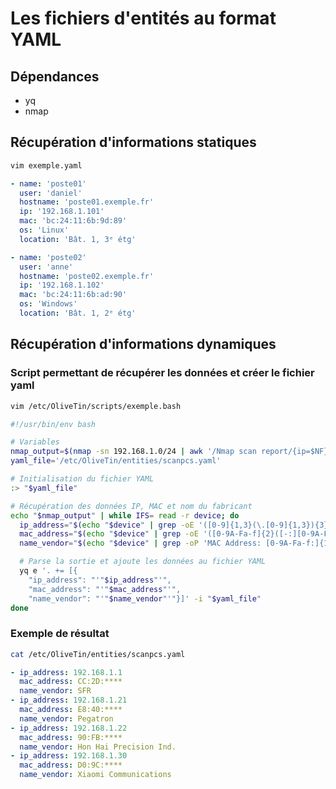 # Les fichiers d'entités au format YAML
## Dépendances
* yq
* nmap

## Récupération d'informations statiques
```bash
vim exemple.yaml
```
```yaml
- name: 'poste01'
  user: 'daniel'
  hostname: 'poste01.exemple.fr'
  ip: '192.168.1.101'
  mac: 'bc:24:11:6b:9d:89'
  os: 'Linux'
  location: 'Bât. 1, 3ᵉ étg'

- name: 'poste02'
  user: 'anne'
  hostname: 'poste02.exemple.fr'
  ip: '192.168.1.102'
  mac: 'bc:24:11:6b:ad:90'
  os: 'Windows'
  location: 'Bât. 1, 2ᵉ étg'
```
## Récupération d'informations dynamiques
### Script permettant de récupérer les données et créer le fichier yaml
```bash
vim /etc/OliveTin/scripts/exemple.bash
```
```bash
#!/usr/bin/env bash

# Variables
nmap_output=$(nmap -sn 192.168.1.0/24 | awk '/Nmap scan report/{ip=$NF}/MAC Address/{print ip, $0}')
yaml_file='/etc/OliveTin/entities/scanpcs.yaml'

# Initialisation du fichier YAML
:> "$yaml_file"

# Récupération des données IP, MAC et nom du fabricant
echo "$nmap_output" | while IFS= read -r device; do
  ip_address="$(echo "$device" | grep -oE '([0-9]{1,3}(\.[0-9]{1,3}){3})')"
  mac_address="$(echo "$device" | grep -oE '([0-9A-Fa-f]{2}([-:][0-9A-Fa-f]{2}){5})')"
  name_vendor="$(echo "$device" | grep -oP 'MAC Address: [0-9A-Fa-f:]{17} \(\K[^)]+')"

  # Parse la sortie et ajoute les données au fichier YAML
  yq e '. += [{
    "ip_address": "'"$ip_address"'",
    "mac_address": "'"$mac_address"'",
    "name_vendor": "'"$name_vendor"'"}]' -i "$yaml_file"
done
```
### Exemple de résultat
```bash
cat /etc/OliveTin/entities/scanpcs.yaml
```
```yaml
- ip_address: 192.168.1.1
  mac_address: CC:2D:****
  name_vendor: SFR
- ip_address: 192.168.1.21
  mac_address: E8:40:****
  name_vendor: Pegatron
- ip_address: 192.168.1.22
  mac_address: 90:FB:****
  name_vendor: Hon Hai Precision Ind.
- ip_address: 192.168.1.30
  mac_address: D0:9C:****
  name_vendor: Xiaomi Communications
```
